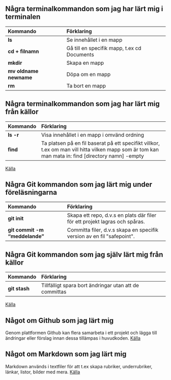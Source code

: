 ## Några terminalkommandon som jag har lärt mig i terminalen

| Kommando | Förklaring |
|:---	|:---|
| **ls** | Se innehållet i en mapp |
| **cd + filnamn** | Gå till en specifik mapp, t.ex cd Documents |
|  **mkdir**	| Skapa en mapp |
|  **mv oldname newname** |  Döpa om en mapp |
|  **rm** |  Ta bort en mapp |


## Några terminalkommandon som jag har lärt mig från källor

| Kommando | Förklaring |
|:--- |:---|
| **ls -r** | Visa innehållet i en mapp i omvänd ordning |
| **find** |  Ta platsen på en fil baserat på ett specifikt villkor, t.ex om man vill hitta vilken mapp som är tom kan man mata in: find [directory namn] -empty 	|

[Källa](https://gist.github.com/bradtraversy/cc180de0edee05075a6139e42d5f28ce)


## Några Git kommandon som jag lärt mig under föreläsningarna

| Kommando | Förklaring |
|:---	|:---	|
| **git init** | Skapa ett repo, d.v.s en plats där filer för ett projekt lagras och spåras. |
| **git commit -m “meddelande”** |  Committa filer, d.v.s skapa en specifik version av en fil "safepoint".	|


## Några Git kommandon som jag själv lärt mig från källor

| Kommando | Förklaring |
|:---	|:---	|
| **git stash** | Tillfälligt spara bort ändringar utan att de committas |

[Källa](https://www.atlassian.com/git/tutorials/saving-changes/git-stash)


## Något om Github som jag lärt mig

Genom plattformen Github kan flera samarbeta i ett projekt och lägga till ändringar eller förslag innan dessa tillämpas i huvudkoden.
[Källa](https://docs.github.com/en/get-started/start-your-journey/about-github-and-git)


## Något om Markdown som jag lärt mig

Markdown används i textfiler för att t.ex skapa rubriker, underrubriker, länkar, listor, bilder med mera.
[Källa](https://www.markdownguide.org/basic-syntax/)

